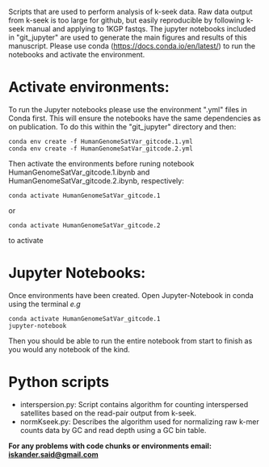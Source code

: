 Scripts that are used to perform analysis of k-seek data. Raw data output from k-seek is too large for github, but easily reproducible by following k-seek manual and applying to 1KGP fastqs. The jupyter notebooks included in "git_jupyter" are used to generate the main figures and results of this manuscript. Please use conda (https://docs.conda.io/en/latest/) to run the notebooks and activate the environment.

# Activate environments:

To run the Jupyter notebooks please use the environment ".yml" files in Conda first. This will ensure the notebooks have the same dependencies as on publication. To do this within the "git_jupyter" directory and then:

    conda env create -f HumanGenomeSatVar_gitcode.1.yml
    conda env create -f HumanGenomeSatVar_gitcode.2.yml

Then activate the environments before runing notebook HumanGenomeSatVar_gitcode.1.ibynb and HumanGenomeSatVar_gitcode.2.ibynb, respectively:
    
    conda activate HumanGenomeSatVar_gitcode.1

or
 
    conda activate HumanGenomeSatVar_gitcode.2    
 

to activate 

# Jupyter Notebooks:

Once environments have been created. Open Jupyter-Notebook in conda using the terminal _e.g_

    conda activate HumanGenomeSatVar_gitcode.1
    jupyter-notebook

Then you should be able to run the entire notebook from start to finish as you would any notebook of the kind. 

# Python scripts

* interspersion.py: Script contains algorithm for counting interspersed satellites based on the read-pair output from k-seek.
* normKseek.py: Describes the algorithm used for normalizing raw k-mer counts data by GC and read depth using a GC bin table.


**For any problems with code chunks or environments email: iskander.said@gmail.com**
